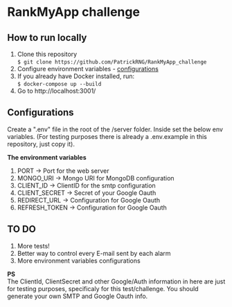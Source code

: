 # RankMyApp challenge

## How to run locally
1. Clone this repository  
`$ git clone https://github.com/PatrickRNG/RankMyApp_challenge`  
2. Configure environment variables - [configurations](#Configurations)
3. If you already have Docker installed, run:  
`$ docker-compose up --build`  
4. Go to http://localhost:3001/

## Configurations
Create a ".env" file in the root of the /server folder. Inside set the below env variables. (For testing purposes there is already a .env.example in this repository, just copy it).

**The environment variables**  
1. PORT -> Port for the web server
2. MONGO_URI -> Mongo URI for MongoDB configuration
3. CLIENT_ID -> ClientID for the smtp configuration
4. CLIENT_SECRET -> Secret of your Google Oauth
5. REDIRECT_URL -> Configuration for Google Oauth
6. REFRESH_TOKEN -> Configuration for Google Oauth

## TO DO
1. More tests!
2. Better way to control every E-mail sent by each alarm
3. More environment variables configurations

**PS**  
The ClientId, ClientSecret and other Google/Auth information in here are just for testing purposes, specificaly for this test/challenge. You should generate your own SMTP and Google Oauth info.